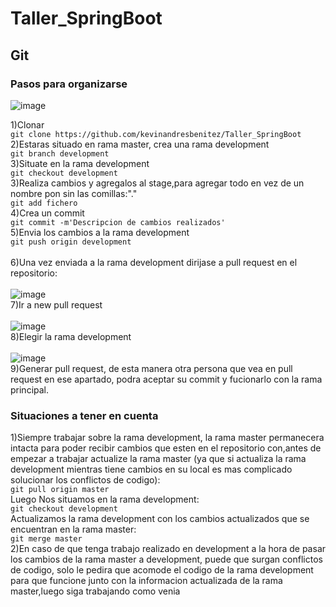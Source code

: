# Taller_SpringBoot

## Git

### Pasos para organizarse <br>
![image](https://github.com/kevinandresbenitez/Taller_uml/assets/73619016/e41108ad-8043-4d72-8cc9-8ee291c79fcc)  <br> 

1)Clonar  <br>
`git clone https://github.com/kevinandresbenitez/Taller_SpringBoot`<br>
2)Estaras situado en rama master, crea una rama development<br>
`git branch development`<br>
3)Situate en la rama development<br>
`git checkout development`<br>
3)Realiza cambios y agregalos al stage,para agregar todo en vez de un nombre pon sin las comillas:"."<br>
`git add fichero`<br>
4)Crea un commit<br>
`git commit -m'Descripcion de cambios realizados'`<br>
5)Envia los cambios a la rama development<br>
`git push origin development`<br>  
6)Una vez enviada a la rama development dirijase a pull request en el repositorio: <br>  
![image](https://github.com/kevinandresbenitez/Taller_uml/assets/73619016/1623de79-c971-4778-97ff-af0a615bced0) <br> 
7)Ir a new pull request <br>  
![image](https://github.com/kevinandresbenitez/Taller_uml/assets/73619016/0dad736c-cae6-4476-9736-edeb54db7bd0) <br> 
8)Elegir la rama development <br>  
![image](https://github.com/kevinandresbenitez/Taller_uml/assets/73619016/a4d2101e-1127-4ff3-adb7-a627b506c1ae) <br> 
9)Generar pull request, de esta manera otra persona que vea en pull request en ese apartado, podra aceptar su commit y fucionarlo con la rama principal. <br> 



### Situaciones a tener en cuenta <br>
1)Siempre trabajar sobre la rama development, la rama master permanecera intacta para poder recibir cambios que esten en el repositorio con,antes de empezar a trabajar actualize la rama master (ya que si actualiza la rama development mientras tiene cambios en su local es mas complicado solucionar los conflictos de codigo): <br>
`git pull origin master` <br>
Luego Nos situamos en la rama development: <br>
`git checkout development` <br>
Actualizamos la rama development con los cambios actualizados que se encuentran en la rama master: <br>
`git merge master` <br>
2)En caso de que tenga trabajo realizado en development a la hora de pasar los cambios de la rama master a development, puede que surgan conflictos de codigo, solo le pedira que acomode el codigo de la rama development para que funcione junto con la informacion actualizada de la rama master,luego siga trabajando como venia  
